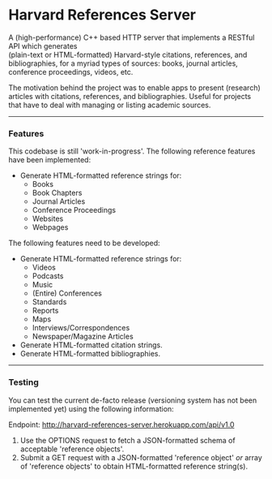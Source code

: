 # Harvard References Server #
A (high-performance) C++ based HTTP server that implements a RESTful API which generates  
(plain-text or HTML-formatted) Harvard-style citations, references, and bibliographies, 
for a myriad types of sources: books, journal articles, conference proceedings, videos, etc.

The motivation behind the project was to enable apps to present (research) articles with 
citations, references, and bibliographies. Useful for projects that 
have to deal with managing or listing academic sources.

---

### Features ### 
This codebase is still 'work-in-progress'. 
The following reference features have been implemented:

* Generate HTML-formatted reference strings for:
  * Books
  * Book Chapters
  * Journal Articles
  * Conference Proceedings
  * Websites
  * Webpages

The following features need to be developed:
* Generate HTML-formatted reference strings for:
  * Videos
  * Podcasts
  * Music
  * (Entire) Conferences
  * Standards
  * Reports
  * Maps
  * Interviews/Correspondences
  * Newspaper/Magazine Articles
* Generate HTML-formatted citation strings.
* Generate HTML-formatted bibliographies.

---

### Testing ###
You can test the current de-facto release (versioning system has not been implemented yet) using the following information:

Endpoint: http://harvard-references-server.herokuapp.com/api/v1.0

1. Use the OPTIONS request to fetch a JSON-formatted schema of acceptable 'reference objects'.
2. Submit a GET request with a JSON-formatted 'reference object' *or* array of 'reference objects' to obtain HTML-formatted reference string(s).

